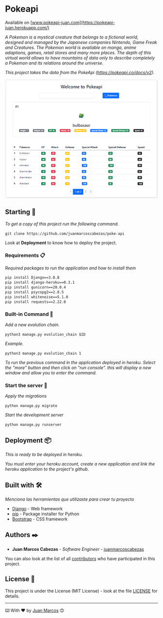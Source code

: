 # Pokeapi

Available on [www.pokeapi-juan.com](https://pokeapi-juan.herokuapp.com/)

_A Pokemon is a mystical creature that belongs to a fictional world, designed
and managed by the Japanese companies Nintendo, Game Freak and
Creatures. The Pokemon world is available on manga, anime adaptions, games,
retail stores and many more places.
The depth of this virtual world allows to have mountains of data only to describe
completely a Pokemon and its relations around the universe._

_This project takes the data from the PokeApi (https://pokeapi.co/docs/v2)._

![Pokeapi](https://raw.githubusercontent.com/juanmarcoscabezas/poke-api/main/doc-images/pokeapi.png)


## Starting 🚀

_To get a copy of this project run the following command._

`
git clone https://github.com/juanmarcoscabezas/poke-api
`

Look at **Deployment** to know how to deploy the project.

### Requirements 📋

_Required packages to run the application and how to install them_

```
pip install Django==3.0.8
pip install django-heroku==0.3.1
pip install gunicorn==20.0.4
pip install psycopg2==2.8.5
pip install whitenoise==5.1.0
pip install requests==2.22.0
```

### Built-in Command 🤖

_Add a new evolution chain._

`
python3 manage.py evolution_chain $ID
`

_Example._

`
python3 manage.py evolution_chain 1
`

_To run the previous command in the application deployed in heroku.
Select the "more" button and then click on "run console". this will display a new window and allow you to enter the command._



### Start the server 🔧

_Apply the migrations_

`
python manage.py migrate
`

_Start the development server_

`
python manage.py runserver
`

## Deployment 📦

_This is ready to be deployed in heroku._

_You must enter your heroku account, create a new application and link the heroku application to the project's github._

## Built with 🛠️

_Menciona las herramientas que utilizaste para crear tu proyecto_

* [Django](https://www.djangoproject.com/) - Web framework
* [pip](https://pypi.org/project/pip/) - Package installer for Python
* [Bootstrap](https://getbootstrap.com/) - CSS framework

## Authors ✒️

* **Juan Marcos Cabezas** - *Software Engineer* - [juanmarcoscabezas](https://github.com/juanmarcoscabezas)


You can also look at the list of all [contributors](https://github.com/juanmarcoscabezas/poke-api/AUTHORS) who have participated in this project.

## License 📄

This project is under the License (MIT License) - look at the file [LICENSE](LICENSE) for details.


---
⌨️ With ❤️ by [Juan Marcos](https://github.com/juanmarcoscabezas) 😊
